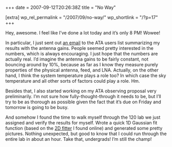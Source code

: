 +++
date = 2007-09-12T20:26:38Z
title = "No Way"

[extra]
wp_rel_permalink = "/2007/09/no-way/"
wp_shortlink = "/?p=17"
+++

Hey, awesome. I feel like I’ve done a lot today and it’s only 8 PM! Wowee!

In particular, I just sent out
[an email](http://mailman.seti.org/private/atauser/2007-September/001389.html)
to the ATA users list summarizing my results with the antenna gains. People
seemed pretty interested in the numbers, which is always encouraging. I just
hope that the numbers are actually real. I’d imagine the antenna gains to be
fairly constant, not bouncing around by 10%, because as far as I know they
measure purely properties of the physical antenna, feed, and LNA. Actually, on
the other hand, I think the system temperature plays a role too? In which case
the sky temperature and all other sorts of factors could play a role. Hm.

Besides that, I also started working on my ATA observing proposal very
preliminarily. I’m not sure how fully-thought-through it needs to be, but I’ll
try to be as thorough as possible given the fact that it’s due on Friday and
tomorrow is going to be busy.

And somehow I found the time to walk myself through the 120 lab we just
assigned and verify the results for myself. Wrote a quick 1D Gaussian fit
function (based on the [2D fitter](http://www.scipy.org/Cookbook/FittingData)
I found online) and generated some pretty pictures. Nothing unexpected, but
good to know that I could run through the entire lab in about an hour. Take
that, undergrads! I’m still the champ!
